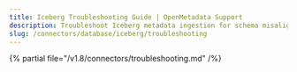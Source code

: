 ```yaml
---
title: Iceberg Troubleshooting Guide | OpenMetadata Support
description: Troubleshoot Iceberg metadata ingestion for schema misalignment, partition issues, or lineage tracking inconsistencies.
slug: /connectors/database/iceberg/troubleshooting
---
```


{% partial file="/v1.8/connectors/troubleshooting.md" /%}
